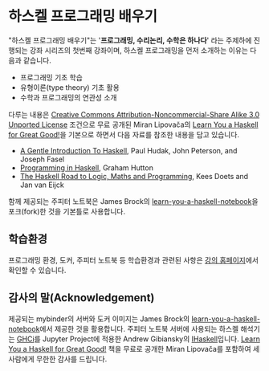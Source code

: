 # 하스켈 프로그래밍 배우기

"하스켈 프로그래밍 배우기"는 '**프로그래밍, 수리논리, 수학은 하나다**' 라는 주제하에 진행되는 
강좌 시리즈의 첫번째 강좌이며, 하스켈 프로그래밍을 먼저 소개하는 이유는 다음과 같습니다.

* 프로그래밍 기초 학습
* 유형이론(type theory) 기초 활용
* 수학과 프로그래밍의 연관성 소개

다루는 내용은 
[Creative Commons Attribution-Noncommercial-Share Alike 3.0 Unported License](https://creativecommons.org/licenses/by-nc-sa/3.0/deed.ko) 조건으로
무료 공개된 Miran Lipova&ccaron;a의
[Learn You a Haskell for Great Good!](http://learnyouahaskell.com/)을
기본으로 하면서 다음 자료를 참조한 내용을 담고 있습니다.

* [A Gentle Introduction To Haskell](https://www.haskell.org/tutorial/), 
    Paul Hudak, John Peterson, and Joseph Fasel
* [Programming in Haskell](https://www.cambridge.org/core/books/programming-in-haskell/8FED82E807EF12D390DE0D16FDE217E4), 
    Graham Hutton
* [The Haskell Road to Logic, Maths and Programming](https://staff.fnwi.uva.nl/d.j.n.vaneijck2/HR/), 
    Kees Doets and Jan van Eijck

함께 제공되는 주피터 노트북은 James Brock의 
[learn-you-a-haskell-notebook](https://github.com/jamesdbrock/learn-you-a-haskell-notebook)을 
포크(fork)한 것을 기본틀로 사용합니다.

## 학습환경

프로그래밍 환경, 도커, 주피터 노트북 등 학습환경과 관련된 사항은 
[강의 홈페이지](https://prologma.github.io/learn-you-a-haskell/)에서
확인할 수 있습니다. 

## 감사의 말(Acknowledgement)
<p>제공되는 mybinder의 서버와 도커 이미지는 James Brock의 
<a href="https://github.com/jamesdbrock/learn-you-a-haskell-notebook">learn-you-a-haskell-notebook</a>에서 
제공한 것을 활용합니다.
주피터 노트북 서버에 사용되는 하스켈 해석기는 
<a href="https://downloads.haskell.org/~ghc/latest/docs/html/users_guide/ghci.html">GHCi</a>를 
Jupyter Project에 적용한 Andrew Gibiansky의 
<a href="https://github.com/gibiansky/IHaskell">IHaskell</a>입니다.
<a href="http://learnyouahaskell.com/">Learn You a Haskell for Great Good!</a> 책을 무료로 공개한
Miran Lipova&ccaron;a를 포함하여 세 사람에게 무한한 감사를 드립니다.</p>